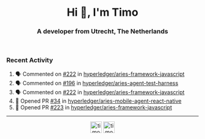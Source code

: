 <h1 align="center">Hi 👋, I'm Timo</h1>
<h3 align="center">A developer from Utrecht, The Netherlands</h3>
<br/>
<!-- https://github.com/rahuldkjain/github-profile-readme-generator --!>

<!--  <p align="left"><img src="https://github-readme-stats.vercel.app/api?username=timoglastra&show_icons=true&count_private=true&" alt="timoglastra" /></p> --!>

<!--
Github language stats
<p align="left"><img src="https://github-readme-stats.vercel.app/api/top-langs/?username=timoglastra&layout=compact" alt="timoglastra" /><p>
-->

<!-- Codestats language stats -->
<!-- <p align="left"><img src="https://codestats-readme.vercel.app/api/top-langs/?username=timoglastra&layout=compact&language_count=12" alt="timoglastra" /><p>    --!>
  
<h3>Recent Activity</h3>

<!--START_SECTION:activity-->
1. 🗣 Commented on [#222](https://github.com/hyperledger/aries-framework-javascript/issues/222) in [hyperledger/aries-framework-javascript](https://github.com/hyperledger/aries-framework-javascript)
2. 🗣 Commented on [#196](https://github.com/hyperledger/aries-agent-test-harness/issues/196) in [hyperledger/aries-agent-test-harness](https://github.com/hyperledger/aries-agent-test-harness)
3. 🗣 Commented on [#222](https://github.com/hyperledger/aries-framework-javascript/issues/222) in [hyperledger/aries-framework-javascript](https://github.com/hyperledger/aries-framework-javascript)
4. 💪 Opened PR [#34](https://github.com/hyperledger/aries-mobile-agent-react-native/pull/34) in [hyperledger/aries-mobile-agent-react-native](https://github.com/hyperledger/aries-mobile-agent-react-native)
5. 💪 Opened PR [#223](https://github.com/hyperledger/aries-framework-javascript/pull/223) in [hyperledger/aries-framework-javascript](https://github.com/hyperledger/aries-framework-javascript)
<!--END_SECTION:activity-->

---

<p align="center">
<a href="https://twitter.com/timoglastra" target="blank"><img align="center" src="https://cdn.jsdelivr.net/npm/simple-icons@3.0.1/icons/twitter.svg" alt="timoglastra" height="30" width="30" /></a>
<a href="https://linkedin.com/in/timoglastra" target="blank"><img align="center" src="https://cdn.jsdelivr.net/npm/simple-icons@3.0.1/icons/linkedin.svg" alt="timoglastra" height="30" width="30" /></a>
</p>



